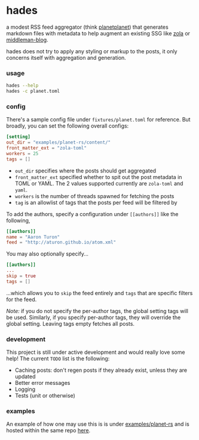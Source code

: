 # hades

a modest RSS feed aggregator (think [planetplanet](https://en.wikipedia.org/wiki/Planet_(software))\) that generates markdown files with metadata to help augment an existing SSG like [zola](https://www.getzola.org) or [middleman-blog](https://middlemanapp.com/basics/blogging).

hades does not try to apply any styling or markup to the posts, it only concerns itself with aggregation and generation.

### usage

```bash
hades --help
hades -c planet.toml
```

### config

There's a sample config file under `fixtures/planet.toml` for reference. But broadly, you can set the following overall configs:

```toml
[setting]
out_dir = "examples/planet-rs/content/"
front_matter_ext = "zola-toml"
workers = 25
tags = []
```

- `out_dir` specifies where the posts should get aggregated
- `front_matter_ext` specified whether to spit out the post metadata in TOML or YAML. The 2 values supported currently are `zola-toml` and `yaml`.
- `workers` is the number of threads spawned for fetching the posts
- `tag` is an allowlist of tags that the posts per feed will be filtered by

To add the authors, specify a configuration under `[[authors]]` like the following,

```toml
[[authors]]
name = "Aaron Turon"
feed = "http://aturon.github.io/atom.xml"
```
 
You may also optionally specify...

```toml
[[authors]]
...
skip = true
tags = []
```

...which allows you to `skip` the feed entirely and `tags` that are specific filters for the feed.

*Note:* if you do not specify the per-author tags, the global setting tags will be used. Similarly, if you specify per-author tags, they will override the global setting. Leaving tags empty fetches all posts.

### development

This project is still under active development and would really love some help! The current `TODO` list is the following:

- Caching posts: don't regen posts if they already exist, unless they are updated
- Better error messages
- Logging
- Tests (unit or otherwise)

### examples

An example of how one may use this is is under [examples/planet-rs](examples/planet-rs) and is hosted within the same repo [here](https://kitallis.github.io/hades).
